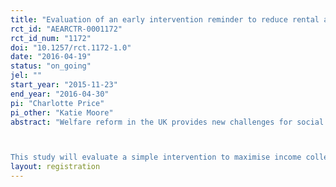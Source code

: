 ```yaml
---
title: "Evaluation of an early intervention reminder to reduce rental arrears in social housing: randomised controlled trial"
rct_id: "AEARCTR-0001172"
rct_id_num: "1172"
doi: "10.1257/rct.1172-1.0"
date: "2016-04-19"
status: "on_going"
jel: ""
start_year: "2015-11-23"
end_year: "2016-04-30"
pi: "Charlotte Price"
pi_other: "Katie Moore"
abstract: "Welfare reform in the UK provides new challenges for social housing providers and their tenants. The implementation of Universal Credit (UC), which replaces Housing Benefit (HB), means that rather than housing providers receiving rental payments directly for those receiving HB, and thus bypassing the tenant, tenants will instead receive a lump sum monthly payment into their bank account and must manage their rent and other outgoings themselves. Some of these customers are the most vulnerable in society and may have difficulty budgeting, particularly on a monthly basis. This poses a challenge for housing providers in meeting income collection targets, but also in ensuring that, as 'social landlords', the most vulnerable tenants are supported in managing their finances.

This study will evaluate a simple intervention to maximise income collection in a single social housing provider in the UK."
layout: registration
---
```


